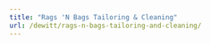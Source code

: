 ```yaml
---
title: "Rags 'N Bags Tailoring & Cleaning"
url: /dewitt/rags-n-bags-tailoring-and-cleaning/
---
```

